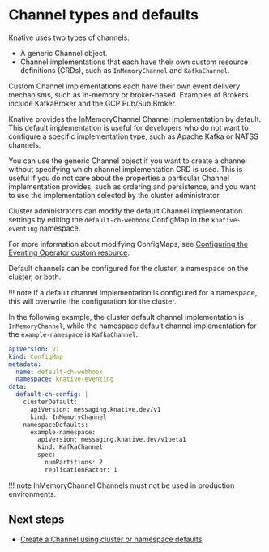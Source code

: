 # Channel types and defaults
Knative uses two types of channels:


* A generic Channel object.
* Channel implementations that each have their own custom resource definitions (CRDs), such as
`InMemoryChannel` and `KafkaChannel`.

Custom Channel implementations each have their own event delivery mechanisms, such as in-memory
or broker-based. Examples of Brokers include KafkaBroker and the GCP Pub/Sub Broker.

Knative provides the InMemoryChannel Channel implementation by default.
This default implementation is useful for developers who do not want to configure a specific
implementation type, such as Apache Kafka or NATSS channels.

You can use the generic Channel object if you want to create a channel without specifying which channel implementation CRD is used. This is useful if you do not care about the properties a particular Channel implementation provides, such as ordering and persistence, and you want to use the implementation selected by the cluster administrator.

Cluster administrators can modify the default Channel implementation settings by editing the `default-ch-webhook` ConfigMap in the `knative-eventing` namespace.

For more information about modifying ConfigMaps, see
[Configuring the Eventing Operator custom resource](/admin/install/operator/configuring-eventing-cr).

Default channels can be configured for the cluster, a namespace on the cluster, or both.

!!! note
    If a default channel implementation is configured for a namespace, this will overwrite the configuration for the cluster.

In the following example, the cluster default channel implementation is `InMemoryChannel`, while the
namespace default channel implementation for the `example-namespace` is `KafkaChannel`.

```yaml
apiVersion: v1
kind: ConfigMap
metadata:
  name: default-ch-webhook
  namespace: knative-eventing
data:
  default-ch-config: |
    clusterDefault:
      apiVersion: messaging.knative.dev/v1
      kind: InMemoryChannel
    namespaceDefaults:
      example-namespace:
        apiVersion: messaging.knative.dev/v1beta1
        kind: KafkaChannel
        spec:
          numPartitions: 2
          replicationFactor: 1
```

!!! note
    InMemoryChannel Channels must not be used in production environments.

## Next steps

- [Create a Channel using cluster or namespace defaults](/eventing/channels/create-default-channel)
